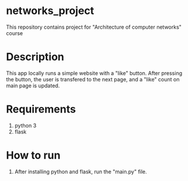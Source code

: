 # networks_project

This repository contains project for "Architecture of computer networks" course

# Description
This app locally runs a simple website with a "like" button. After pressing the button, the user is transfered to the next page, and a "like" count on main page is updated.

# Requirements
1. python 3
2. flask

# How to run
1. After installing python and flask, run the "main.py" file.
